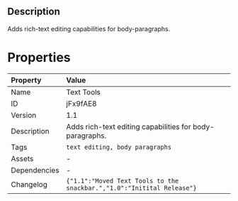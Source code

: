 <h2>Description</h2><p>Adds rich-text editing capabilities for body-paragraphs.</p>

# Properties

| Property | Value |
| :--- | :--- |
| Name | Text Tools |
| ID | jFx9fAE8 |
| Version | 1.1 |
| Description | Adds rich-text editing capabilities for body-paragraphs. |
| Tags | `text editing, body paragraphs` |
| Assets | - |
| Dependencies | - |
| Changelog | `{"1.1":"Moved Text Tools to the snackbar.","1.0":"Initital Release"}` |